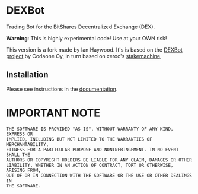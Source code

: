 # DEXBot

Trading Bot for the BitShares Decentralized Exchange
(DEX).

**Warning**: This is highly experimental code! Use at your OWN risk!

This version is a fork made by Ian Haywood. It's is based on the
[DEXBot project](https://github.com/Codaone/DEXBot) 
by Codaone Oy, in turn based on xeroc's 
[stakemachine](https://github.com/xeroc/stakemachine),

## Installation

Please see instructions in the 
[documentation](http://dexbot-ih.readthedocs.io/en/latest/setup.html).

# IMPORTANT NOTE

    THE SOFTWARE IS PROVIDED "AS IS", WITHOUT WARRANTY OF ANY KIND, EXPRESS OR
    IMPLIED, INCLUDING BUT NOT LIMITED TO THE WARRANTIES OF MERCHANTABILITY,
    FITNESS FOR A PARTICULAR PURPOSE AND NONINFRINGEMENT. IN NO EVENT SHALL THE
    AUTHORS OR COPYRIGHT HOLDERS BE LIABLE FOR ANY CLAIM, DAMAGES OR OTHER
    LIABILITY, WHETHER IN AN ACTION OF CONTRACT, TORT OR OTHERWISE, ARISING FROM,
    OUT OF OR IN CONNECTION WITH THE SOFTWARE OR THE USE OR OTHER DEALINGS IN
    THE SOFTWARE.
